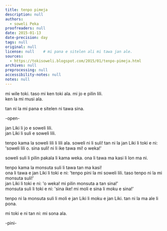 ```yaml
---
title: tenpo pimeja
description: null
authors:
  - soweli Peka
proofreaders: null
date: 2015-01-13
date-precision: day
tags: null
original: null
license: null    # mi pana e sitelen ali mi tawa jan ale.
sources:
  - https://tokisoweli.blogspot.com/2015/01/tenpo-pimeja.html
archives: null
preprocessing: null
accessibility-notes: null
notes: null
---
```


mi wile toki. taso mi ken toki ala. mi jo e pilin lili.  \
ken la mi musi ala.

tan ni la mi pana e sitelen ni tawa sina.


-open-

jan Liki li jo e soweli lili.  \
jan Liki li suli e soweli lili.

tenpo kama la soweli lili li lili ala. soweli ni li suli! tan ni la jan Liki li toki e ni: 'soweli lili o. sina suli! ni li ike tawa mi! o weka!'

soweli suli li pilin pakala li kama weka. ona li tawa ma kasi li lon ma ni.

tenpo kama la monsuta suli li tawa tan ma kasi!  \
ona li tawa e jan Liki li toki e ni: 'tenpo pini la mi soweli lili. taso tenpo ni la mi monsuta suli!'  \
jan Liki li toki e ni: 'o weka! mi pilin monsuta a tan sina!'  \
monsuta suli li toki e ni: 'sina ike! mi moli e sina li moku e sina!'

tenpo ni la monsuta suli li moli e jan Liki li moku e jan Liki. tan ni la ma ale li pona.

mi toki e ni tan ni: mi sona ala.

-pini-

<!--

Comments from Kaliutra (2015-01-14):

'ni' rather than 'ona' to refer to previous sentence. no 'e' with 'tawa' and 'lon' and prepositions generally.
'weka' means "is distant" when intransitive (no object) and "throw/drive away" when transitive. so second 'weka' is better as 'Kama weka', third is 'Kama tan'

-->